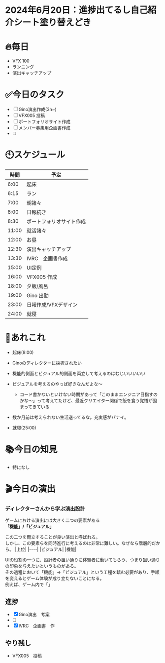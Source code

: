 


# 2024年6月20日：進捗出てるし自己紹介シート塗り替えどき

# 🔥毎日
- VFX 100
- ランニング
- 演出キャッチアップ

# ✅今日のタスク
- [ ] Gino演出作成(3h~)
- [ ] VFX005 投稿
- [ ] ポートフォリオサイト作成
- [ ] メンバー募集用企画書作成
- [ ] 


# 🕙スケジュール
| 時間 |  予定 |
|----|----|
|6:00|起床|
|6:15|ラン|
|7:00|朝諸々|
|8:00|日報続き|
|8:30|ポートフォリオサイト作成|
|11:00|就活諸々|
|12:00|お昼|
|12:30|演出キャッチアップ|
|13:30|IVRC　企画書作成|
|15:00|UI定例|
|16:00|VFX005 作成|
|18:00|夕飯/風呂|
|19:00|Gino 出勤|
|23:00|日報作成/VFXデザイン|
|24:00|就寝|


# 📌あれこれ
- 起床(9:00)

- Ginoのディレクターに採択されたい
- 機能的側面とビジュアル的側面を両立して考えるのはむじいいいいい

- ビジュアルを考えるのやっぱ好きなんだよな～
    - コード書かないといけない時期があって「このままエンジニア目指すのかな～」って考えてたけど、最近クリエイター関係で飯を食う覚悟が固まってきている
 
- 数か月前は考えられない生活送ってるな。充実感がパナイ。
- 就寝(25:00)


# 📚今日の知見
- 特になし
# 🎬今日の演出
### ディレクターさんから学ぶ演出設計

ゲームにおける演出には大きく二つの要素がある<br>
**「機能」/「ビジュアル」**

この二つを両立することが良い演出と呼ばれる。<br>
しかし、この要素らを同時進行に考えるのは非常に難しい。なぜなら階層的だから。
|上位|
|----|
|ビジュアル|
|機能|

UIの役割の一つに、設計者の狙い通りに体験者に動いてもらう、つまり狙い通りの印象を与えたいというものがある。<br>
その過程において「機能」→「ビジュアル」という工程を踏む必要があり、手順を変えるとゲーム体験が成り立たないことになる。<br>
例えば、ゲーム内で「」

## 進捗
- [x] Gino演出　考案
- [ ] 
- [x] IVRC　企画書　作

## やり残し
- VFX005　投稿
